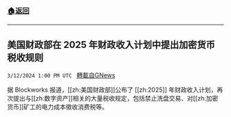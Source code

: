 ###  [:house:返回](README.md)
---


## 美国财政部在 2025 年财政收入计划中提出加密货币税收规则
`3/12/2024 1:00 PM UTC ` [轉載自GNews](https://gnews.org/articles/2387955)

据 Blockworks 报道，[[zh:美国财政部]]公布了 [[zh:2025]] 年财政收入计划，再次提出与[[zh:数字资产]]相关的大量税收规定，包括禁止洗盘交易、对[[zh:加密货币]]矿工的电力成本徵收消费税等。
